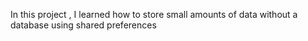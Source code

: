 In this project , I learned how to store small amounts of data without a database using shared preferences 
